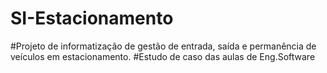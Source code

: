 # SI-Estacionamento
#Projeto de informatização de gestão de entrada, saída e permanência de veículos em estacionamento.
#Estudo de caso das aulas de Eng.Software
